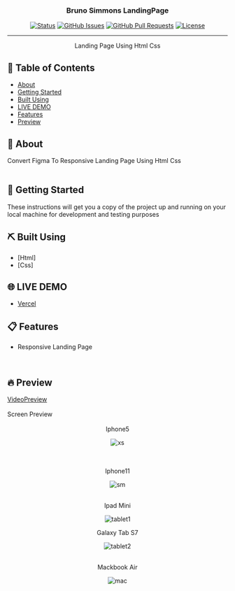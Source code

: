 

<h3 align="center"> Bruno Simmons LandingPage</h3>

<div align="center">

[![Status](https://img.shields.io/badge/status-active-success.svg)]()
[![GitHub Issues](https://img.shields.io/github/issues/kylelobo/The-Documentation-Compendium.svg)](https://github.com/kylelobo/The-Documentation-Compendium/issues)
[![GitHub Pull Requests](https://img.shields.io/github/issues-pr/kylelobo/The-Documentation-Compendium.svg)](https://github.com/kylelobo/The-Documentation-Compendium/pulls)
[![License](https://img.shields.io/badge/license-MIT-blue.svg)](/LICENSE)

</div>

---

<p align="center"> Landing Page Using Html Css 
    <br> 
</p>

## 📝 Table of Contents

- [About](#about)
- [Getting Started](#getting_started)
- [Built Using](#built_using)
- [LIVE DEMO](#LIVE_DEMO)
- [Features](#Features)
- [Preview](#Preview)


## 🧐 About <a name = "about"></a>
 
Convert Figma To Responsive Landing Page Using Html Css  
  <br> 

## 🏁 Getting Started <a name = "getting_started"></a>

These instructions will get you a copy of the project up and running on your local machine for development and testing purposes


## ⛏️ Built Using <a name = "built_using"></a>

- [Html]
- [Css]


## 🌐 LIVE DEMO <a name = "LIVE_DEMO"></a>

- [Vercel](https://html-css-java-script.vercel.app/)

## 📋 Features <a name = "Features"></a>

- Responsive Landing Page

<br />

## 🔥 Preview <a name = "Preview"></a>

<div>
  <a name = "VideoPreview"  href="https://drive.google.com/file/d/1x1eJ6vxCKN3mRQa_zM1SLEbIHhVEP9yb/view?usp=sharing"  >VideoPreview</a>
</div>
<br />
  <div >Screen Preview</div>
<br />
<div align="center">
  Iphone5

  ![xs](https://user-images.githubusercontent.com/89071774/190186204-ac2e893a-bde1-4747-8c52-559d7afad744.png)

</div>
<br />

<br />
<div align="center">
 Iphone11

![sm](https://user-images.githubusercontent.com/89071774/190186183-f188a1d5-8b6f-4756-8fb2-702b73980f38.png)


</div>
<br />
<div align="center">
  Ipad Mini

![tablet1](https://user-images.githubusercontent.com/89071774/190186165-6b2a32b5-0049-4af5-8a43-bfbcc18446f4.png)

</div>
<div align="center">
  Galaxy Tab S7

![tablet2](https://user-images.githubusercontent.com/89071774/190186147-d2373e5f-d111-41ab-a63a-6956a009d0d8.png)

</div>
<br />
<div align="center">
  Mackbook Air

![mac](https://user-images.githubusercontent.com/89071774/190186121-44a47240-54fb-430f-b4d9-b1ab71adf921.png)


</div>

<br />